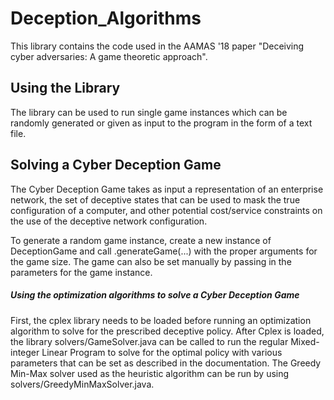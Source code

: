 # Deception_Algorithms


This library contains the code used in the AAMAS '18 paper "Deceiving cyber adversaries: A game theoretic approach".  


## Using the Library

The library can be used to run single game instances which can be randomly generated or given as input to the program in the form of a text file. 


## Solving a Cyber Deception Game

The Cyber Deception Game takes as input a representation of an enterprise network, the set of deceptive states that can be used to mask the true configuration of a computer, and other potential cost/service constraints on the use of the deceptive network configuration. 

To generate a random game instance, create a new instance of DeceptionGame and call .generateGame(...) with the proper arguments for the game size.  The game can also be set manually by passing in the parameters for the game instance. 


##### Using the optimization algorithms to solve a Cyber Deception Game


First, the cplex library needs to be loaded before running an optimization algorithm to solve for the prescribed deceptive policy.  After Cplex is loaded, the library solvers/GameSolver.java can be called to run the regular Mixed-integer Linear Program to solve for the optimal policy with various parameters that can be set as described in the documentation.  The Greedy Min-Max solver used as the heuristic algorithm can be run by using solvers/GreedyMinMaxSolver.java.  










